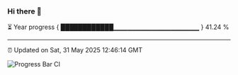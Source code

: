### Hi there 👋

⏳ Year progress { ████████████▁▁▁▁▁▁▁▁▁▁▁▁▁▁▁▁▁▁ } 41.24 %

---

⏰ Updated on Sat, 31 May 2025 12:46:14 GMT

![Progress Bar CI](https://github.com/ZhaoGui/ZhaoGui/workflows/Progress%20Bar%20CI/badge.svg)
